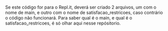 Se este código for para o Repl.it, deverá ser criado 2 arquivos, um com o nome de main, e outro com o nome de satisfacao_restricoes, caso contrário o código não funcionará. Para saber qual é o main, e qual é o satisfacao_restricoes, é só olhar aqui nesse repósitorio.
